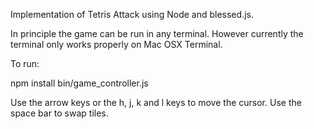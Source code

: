 Implementation of Tetris Attack using Node and blessed.js.

In principle the game can be run in any terminal. However currently the terminal only works properly on Mac OSX Terminal.

To run:

  npm install
  bin/game_controller.js

Use the arrow keys or the h, j, k and l keys to move the cursor.
Use the space bar to swap tiles.
